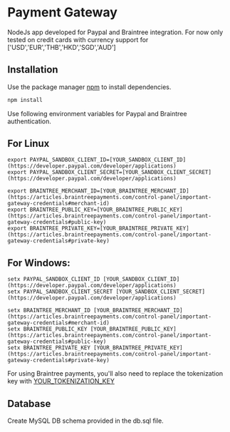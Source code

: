 # Payment Gateway

NodeJs app developed for Paypal and Braintree integration. For now only tested on credit cards with currency support for ['USD','EUR','THB','HKD','SGD','AUD']

## Installation

Use the package manager [npm](https://www.npmjs.com/) to install dependencies.

```bash
npm install
```

Use following environment variables for Paypal and Braintree authentication.

## For Linux
```
export PAYPAL_SANDBOX_CLIENT_ID=[YOUR_SANDBOX_CLIENT_ID](https://developer.paypal.com/developer/applications)
export PAYPAL_SANDBOX_CLIENT_SECRET=[YOUR_SANDBOX_CLIENT_SECRET](https://developer.paypal.com/developer/applications)
```

```
export BRAINTREE_MERCHANT_ID=[YOUR_BRAINTREE_MERCHANT_ID](https://articles.braintreepayments.com/control-panel/important-gateway-credentials#merchant-id)
export BRAINTREE_PUBLIC_KEY=[YOUR_BRAINTREE_PUBLIC_KEY](https://articles.braintreepayments.com/control-panel/important-gateway-credentials#public-key)
export BRAINTREE_PRIVATE_KEY=[YOUR_BRAINTREE_PRIVATE_KEY](https://articles.braintreepayments.com/control-panel/important-gateway-credentials#private-key)
```

## For Windows:
```
setx PAYPAL_SANDBOX_CLIENT_ID [YOUR_SANDBOX_CLIENT_ID](https://developer.paypal.com/developer/applications)
setx PAYPAL_SANDBOX_CLIENT_SECRET [YOUR_SANDBOX_CLIENT_SECRET](https://developer.paypal.com/developer/applications)
```

```
setx BRAINTREE_MERCHANT_ID [YOUR_BRAINTREE_MERCHANT_ID](https://articles.braintreepayments.com/control-panel/important-gateway-credentials#merchant-id)
setx BRAINTREE_PUBLIC_KEY [YOUR_BRAINTREE_PUBLIC_KEY](https://articles.braintreepayments.com/control-panel/important-gateway-credentials#public-key)
setx BRAINTREE_PRIVATE_KEY [YOUR_BRAINTREE_PRIVATE_KEY](https://articles.braintreepayments.com/control-panel/important-gateway-credentials#private-key)
```

For using Braintree payments, you'll also need to replace the tokenization key with [YOUR_TOKENIZATION_KEY](https://developers.braintreepayments.com/guides/authorization/tokenization-key/ios/v4#obtaining-a-tokenization-key)

## Database

Create MySQL DB schema provided in the db.sql file.


